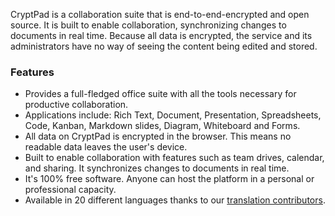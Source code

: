 CryptPad is a collaboration suite that is end-to-end-encrypted and open source. It is built to enable collaboration, synchronizing changes to documents in real time. Because all data is encrypted, the service and its administrators have no way of seeing the content being edited and stored.

### Features
- Provides a full-fledged office suite with all the tools necessary for productive collaboration.
- Applications include: Rich Text, Document, Presentation, Spreadsheets, Code, Kanban, Markdown slides, Diagram, Whiteboard and Forms.
- All data on CryptPad is encrypted in the browser. This means no readable data leaves the user's device.
- Built to enable collaboration with features such as team drives, calendar, and sharing. It synchronizes changes to documents in real time.
- It's 100% free software. Anyone can host the platform in a personal or professional capacity.
- Available in 20 different languages thanks to our [translation contributors](https://weblate.cryptpad.org).

